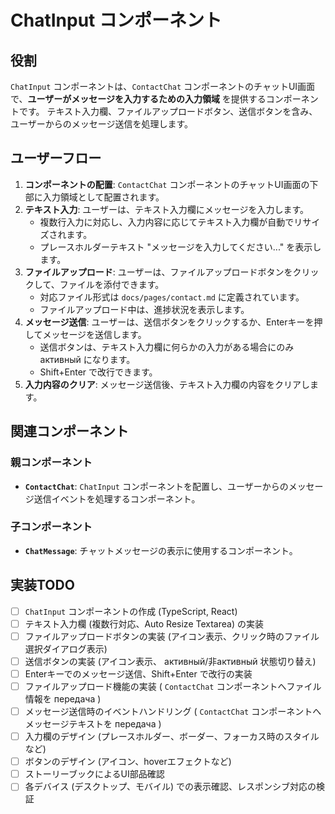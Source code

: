 # ChatInput コンポーネント

## 役割

`ChatInput` コンポーネントは、`ContactChat` コンポーネントのチャットUI画面で、**ユーザーがメッセージを入力するための入力領域** を提供するコンポーネントです。
テキスト入力欄、ファイルアップロードボタン、送信ボタンを含み、ユーザーからのメッセージ送信を処理します。

## ユーザーフロー

1.  **コンポーネントの配置**:  `ContactChat` コンポーネントのチャットUI画面の下部に入力領域として配置されます。
2.  **テキスト入力**:  ユーザーは、テキスト入力欄にメッセージを入力します。
    *   複数行入力に対応し、入力内容に応じてテキスト入力欄が自動でリサイズされます。
    *   プレースホルダーテキスト "メッセージを入力してください..." を表示します。
3.  **ファイルアップロード**:  ユーザーは、ファイルアップロードボタンをクリックして、ファイルを添付できます。
    *   対応ファイル形式は `docs/pages/contact.md` に定義されています。
    *   ファイルアップロード中は、進捗状況を表示します。
4.  **メッセージ送信**:  ユーザーは、送信ボタンをクリックするか、Enterキーを押してメッセージを送信します。
    *   送信ボタンは、テキスト入力欄に何らかの入力がある場合にのみ активный になります。
    *   Shift+Enter で改行できます。
5.  **入力内容のクリア**:  メッセージ送信後、テキスト入力欄の内容をクリアします。

## 関連コンポーネント

### 親コンポーネント
* **`ContactChat`**:  `ChatInput` コンポーネントを配置し、ユーザーからのメッセージ送信イベントを処理するコンポーネント。

### 子コンポーネント
* **`ChatMessage`**:  チャットメッセージの表示に使用するコンポーネント。

## 実装TODO

*   [ ] `ChatInput` コンポーネントの作成 (TypeScript, React)
*   [ ] テキスト入力欄 (複数行対応、Auto Resize Textarea) の実装
*   [ ] ファイルアップロードボタンの実装 (アイコン表示、クリック時のファイル選択ダイアログ表示)
*   [ ] 送信ボタンの実装 (アイコン表示、 активный/非активный 状態切り替え)
*   [ ] Enterキーでのメッセージ送信、Shift+Enter で改行の実装
*   [ ] ファイルアップロード機能の実装 ( `ContactChat` コンポーネントへファイル情報を передача )
*   [ ] メッセージ送信時のイベントハンドリング ( `ContactChat` コンポーネントへメッセージテキストを передача )
*   [ ] 入力欄のデザイン (プレースホルダー、ボーダー、フォーカス時のスタイルなど)
*   [ ] ボタンのデザイン (アイコン、hoverエフェクトなど)
*   [ ] ストーリーブックによるUI部品確認
*   [ ] 各デバイス (デスクトップ、モバイル) での表示確認、レスポンシブ対応の検証 